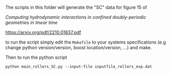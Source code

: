 The scripts in this folder will generate the "SC" data for figure 15 of

*Computing hydrodynamic interactions in confined doubly-periodic geometries in linear time*


https://arxiv.org/pdf/2210.01837.pdf

to run the script simply edit the `Makefile` to your systems specifications (e.g change python version/version, boost location/version, ...)
and make. 

Then to run the python script
```
python main_rollers_SC.py --input-file inputfile_rollers_exp.dat
```
